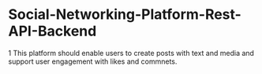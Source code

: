 # Social-Networking-Platform-Rest-API-Backend
1 This platform should enable users to create posts with text and media and support user engagement with likes and commnets. 
